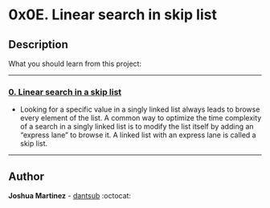 # 0x0E. Linear search in skip list

## Description

What you should learn from this project:

---

### [0. Linear search in a skip list](./0-linear_skip.c)

* Looking for a specific value in a singly linked list always leads to browse every element of the list.
A common way to optimize the time complexity of a search in a singly linked list is to modify the list itself by adding an “express lane” to browse it.
A linked list with an express lane is called a skip list.

---

## Author

**Joshua Martinez** - [dantsub](https://github.com/dantsub) :octocat:
